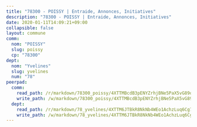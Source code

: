 ```yaml
---
title: "78300 - POISSY | Entraide, Annonces, Initiatives"
description: "78300 - POISSY | Entraide, Annonces, Initiatives"
date: 2020-01-11T14:09:21+09:00
collapsible: false
layout: commune
comm:
  nom: "POISSY"
  slug: poissy
  cp: "78300"
dept:
  nom: "Yvelines"
  slug: yvelines
  num: "78"
peerpad:
  comm:
    read_path: /r/markdown/78300_poissy/4XTTMBcdB3pENYZrhjBNe5PaX5vG89qWyhkDbddBm3ZcAz5DU
    write_path: /w/markdown/78300_poissy/4XTTMBcdB3pENYZrhjBNe5PaX5vG89qWyhkDbddBm3ZcAz5DU-K3TgV6e1U8gS5GkkuaKWxYCqQJFWQvdSCsKxmfD2mCarudnGhx1z1Z7j4WovZ8Btn7arTq8gfwE6Ve5RcKkxidHceX8Fhkjx2fEKSZ6KVMJMX1wSqney1NFqqku4v62QvMRooaVp
  dept:
    read_path: /r/markdown/78_yvelines/4XTTM6JTBkR8NkNb4WEo1AchzLuq6Cg73ydg7w9pErcQZA13p
    write_path: /w/markdown/78_yvelines/4XTTM6JTBkR8NkNb4WEo1AchzLuq6Cg73ydg7w9pErcQZA13p-K3TgUBFRQCPZwoWqJkunXeSjdgbtU3xzUSsui8DBc3rCTw6mbo4gNvfQRdE99JD3AnVW7fzseq687LKfGWCfAPajih5ByiZ3SpFz1r449oWaDnM5BHKZTbYtf6pEhRvzWbcazhrS
---
```


